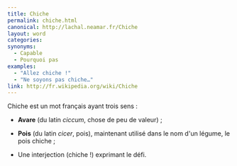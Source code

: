 ```yaml
---
title: Chiche
permalink: chiche.html
canonical: http://lachal.neamar.fr/Chiche
layout: word
categories:
synonyms:
  - Capable
  - Pourquoi pas
examples:
  - "Allez chiche !"
  - "Ne soyons pas chiche…"
link: http://fr.wikipedia.org/wiki/Chiche
---
```


Chiche est un mot français ayant trois sens :

* **Avare** (du latin *ciccum*, chose de peu de valeur) ;

* **Pois** (du latin *cicer*, pois), maintenant utilisé dans le nom d'un légume, le pois chiche ;

* Une interjection (chiche !) exprimant le défi.

